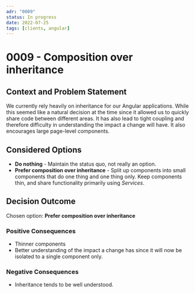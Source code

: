 ```yaml
---
adr: "0009"
status: In progress
date: 2022-07-25
tags: [clients, angular]
---
```


# 0009 - Composition over inheritance

## Context and Problem Statement

We currently rely heavily on inheritance for our Angular applications. While this seemed like a
natural decision at the time since it allowed us to quickly share code between different areas. It
has also lead to tight coupling and therefore difficulty in understanding the impact a change will
have. It also encourages large page-level components.

## Considered Options

- **Do nothing** - Maintain the status quo, not really an option.
- **Prefer composition over inheritance** - Split up components into small components that do one
  thing and one thing only. Keep components thin, and share functionality primarily using
  _Services_.

## Decision Outcome

Chosen option: **Prefer composition over inheritance**

### Positive Consequences

- Thinner components
- Better understanding of the impact a change has since it will now be isolated to a single
  component only.

### Negative Consequences

- Inheritance tends to be well understood.
